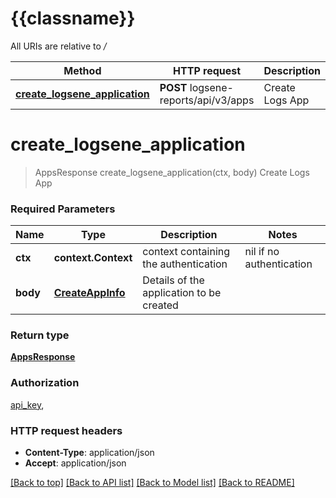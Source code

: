 # {{classname}}

All URIs are relative to */*

| Method                                                                     | HTTP request                         | Description     |
| -------------------------------------------------------------------------- | ------------------------------------ | --------------- |
| [**create_logsene_application**](LogsAppApi.md#create_logsene_application) | **POST** logsene-reports/api/v3/apps | Create Logs App |

# **create_logsene_application**

> AppsResponse create_logsene_application(ctx, body)
Create Logs App

### Required Parameters

| Name     | Type                                  | Description                              | Notes                    |
| -------- | ------------------------------------- | ---------------------------------------- | ------------------------ |
| **ctx**  | **context.Context**                   | context containing the authentication    | nil if no authentication |
| **body** | [**CreateAppInfo**](CreateAppInfo.md) | Details of the application to be created |

### Return type

[**AppsResponse**](AppsResponse.md)

### Authorization

[api_key](../README.md#api_key),

### HTTP request headers

- **Content-Type**: application/json
- **Accept**: application/json

[[Back to top]](#) [[Back to API list]](../README.md#documentation-for-api-endpoints) [[Back to Model list]](../README.md#documentation-for-models) [[Back to README]](../README.md)
